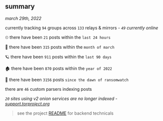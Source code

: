 
## summary
_march 29th, 2022_

currently tracking `94` groups across `133` relays & mirrors - _`49` currently online_

⏲ there have been `21` posts within the `last 24 hours`

🦈 there have been `315` posts within the `month of march`

🪐 there have been `911` posts within the `last 90 days`

🏚 there have been `870` posts within the `year of 2022`

🦕 there have been `3156` posts `since the dawn of ransomwatch`

there are `46` custom parsers indexing posts

_`20` sites using v2 onion services are no longer indexed - [support.torproject.org](https://support.torproject.org/onionservices/v2-deprecation/)_

> see the project [README](https://github.com/thetanz/ransomwatch#ransomwatch--) for backend technicals
